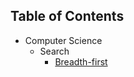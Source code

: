 ## Table of Contents
* Computer Science
    * Search
        * [Breadth-first](https://saj122.github.io/blog/2023/12/13/breadth-first.html)

